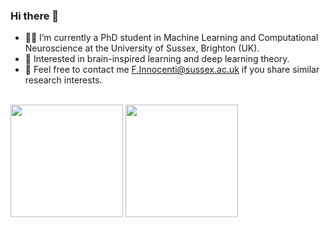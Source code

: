 ### Hi there 👋

- 👨‍💻 I’m currently a PhD student in Machine Learning and Computational Neuroscience at the University of Sussex, Brighton (UK).
- 🧠 Interested in brain-inspired learning and deep learning theory.
- 💬 Feel free to contact me F.Innocenti@sussex.ac.uk if you share similar research interests.

\
<img height="180em" src="https://github-readme-stats-eight-theta.vercel.app/api?username=francesco-innocenti&show_icons=true&include_all_commits=true&count_private=true&theme=radical"/> 
<img height="180em" src="https://github-readme-stats-eight-theta.vercel.app/api/top-langs/?username=francesco-innocenti&layout=compact&langs_count=8&count_private=true&theme=radical"/>

